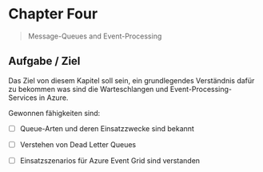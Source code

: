 # Chapter Four

> Message-Queues and Event-Processing

## Aufgabe / Ziel

Das Ziel von diesem Kapitel soll sein, ein grundlegendes Verständnis dafür zu bekommen was sind die Warteschlangen und Event-Processing-Services in Azure.

Gewonnen fähigkeiten sind:

   - [ ] Queue-Arten und deren Einsatzzwecke sind bekannt
   - [ ] Verstehen von Dead Letter Queues
   - [ ] Einsatzszenarios für Azure Event Grid sind verstanden

